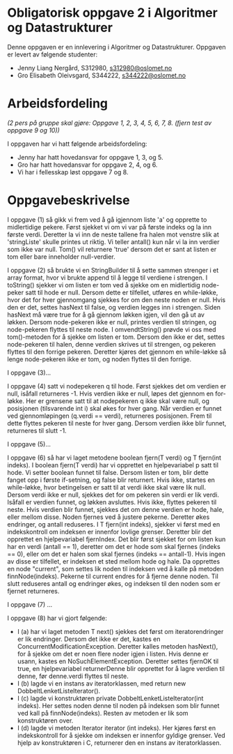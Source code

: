 # Obligatorisk oppgave 2 i Algoritmer og Datastrukturer

Denne oppgaven er en innlevering i Algoritmer og Datastrukturer. 
Oppgaven er levert av følgende studenter:
* Jenny Liang Nergård, S312980, s312980@oslomet.no
* Gro Elisabeth Oleivsgard, S344222, s344222@oslomet.no

# Arbeidsfordeling

*(2 pers på gruppe skal gjøre: Oppgave 1, 2, 3, 4, 5, 6, 7, 8. (fjern test av oppgave 9 og 10))*

I oppgaven har vi hatt følgende arbeidsfordeling:
* Jenny har hatt hovedansvar for oppgave 1, 3, og 5. 
* Gro har hatt hovedansvar for oppgave 2, 4, og 6. 
* Vi har i fellesskap løst oppgave 7 og 8. 

# Oppgavebeskrivelse

I oppgave (1) så gikk vi frem ved å gå igjennom liste 'a' og opprette to midlertidige pekere. Først sjekket vi om vi 
var på første indeks og la inn første verdi. Deretter la vi inn de neste tallene fra halen mot venstre slik at 
'stringListe' skulle printes ut riktig. Vi teller antall() kun når vi la inn verdier som ikke var null. Tom() vil 
returnere 'true' dersom det er sant at listen er tom eller bare inneholder null-verdier.

I oppgave (2) så brukte vi en StringBuilder til å sette sammen strenger i et array format, hvor vi brukte append til å legge til verdiene i strengen. I toString() sjekker vi om listen er tom ved å sjekke om en midlertidig node-peker satt til hode er null. Dersom dette er tilfellet, utføres en while-løkke, hvor det for hver gjennomgang sjekkes for om den neste noden er null. Hvis den er det, settes hasNext til false, og verdien legges inn i strengen. Siden hasNext må være true for å gå gjennom løkken igjen, vil den gå ut av løkken. Dersom node-pekeren ikke er null, printes verdien til stringen, og node-pekeren flyttes til neste node. I omvendtString() prøvde vi oss med tom()-metoden for å sjekke om listen er tom. Dersom den ikke er det, settes node-pekeren til halen, denne verdien skrives ut til strengen, og pekeren flyttes til den forrige pekeren. Deretter kjøres det gjennom en while-løkke så lenge node-pekeren ikke er tom, og noden flyttes til den forrige. 

I oppgave (3)...

I oppgave (4) satt vi nodepekeren q til hode. Først sjekkes det om verdien er null, isåfall returneres -1. Hvis verdien ikke er null, løpes det gjennom en for-løkke. Her er grensene satt til at nodepekeren q ikke skal være null, og posisjonen (tilsvarende int i) skal økes for hver gang. Når verdien er funnet ved gjennomløpingen (q.verdi == verdi), returneres posisjonen. Frem til dette flyttes pekeren til neste for hver gang. Dersom verdien ikke blir funnet, returneres til slutt -1. 


I oppgave (5)...


I oppgave (6) så har vi laget metodene boolean fjern(T verdi) og T fjern(int indeks). I boolean fjern(T verdi) har vi opprettet en hjelpevariabel p satt til hode. Vi setter boolean funnet til false. Dersom listen er tom, blir dette fanget opp i første if-setning, og false blir returnert. Hvis ikke, startes en while-løkke, hvor betingelsen er satt til at verdi ikke skal være lik null. Dersom verdi ikke er null, sjekkes det for om pekeren sin verdi er lik verdi. Isåfall er verdien funnet, og løkken avsluttes. Hvis ikke, flyttes pekeren til neste. Hvis verdien blir funnet, sjekkes det om denne verdien er hode, hale, eller mellom disse. Noden fjernes ved å justere pekerne. Deretter økes endringer, og antall reduseres. I T fjern(int indeks), sjekker vi først med en indekskontroll om indeksen er innenfor lovlige grenser. Deretter blir det opprettet en hjelpevariabel fjernIndex. Det blir først sjekket for om listen kun har en verdi (antall == 1), deretter om det er hode som skal fjernes (indeks == 0), eller om det er halen som skal fjernes (indeks == antall-1). Hvis ingen av disse er tilfellet, er indeksen et sted mellom hode og hale. Da opprettes en node "current", som settes lik noden til indeksen ved å kalle på metoden finnNode(indeks). Pekerne til current endres for å fjerne denne noden. Til slutt reduseres antall og endringer økes, og indeksen til den noden som er fjernet returneres. 

I oppgave (7) ... 

I oppgave (8) har vi gjort følgende: 
- I (a) har vi laget metoden T next() sjekkes det først om iteratorendringer er lik endringer. Dersom det ikke er det, kastes en ConcurrentModificationException. Deretter kalles metoden hasNext(), for å sjekke om det er noen flere noder igjen i listen. Hvis denne er usann, kastes en NoSuchElementException. Deretter settes fjernOK til true, en hjelpevariabel returnerDenne blir opprettet for å lagre verdien til denne, før denne.verdi flyttes til neste. 
- I (b) lagde vi en instans av iteratorklassen, med return new DobbeltLenketListeIterator().
- I (c) lagde vi konstruktøren private DobbeltLenketListeIterator(int indeks). Her settes noden denne til noden på indeksen som blir funnet ved kall på finnNode(indeks). Resten av metoden er lik som konstruktøren over. 
- I (d) lagde vi metoden Iterator<T> iterator (int indeks). Her kjøres først en indekskontroll for å sjekke om indeksen er innenfor gyldige grenser. Ved hjelp av konstruktøren i C, returnerer den en instans av iteratorklassen.
